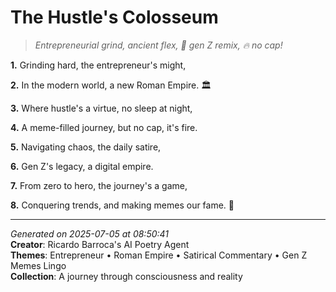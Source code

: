 # The Hustle's Colosseum

> *Entrepreneurial grind, ancient flex, 💪 gen Z remix, 🔥 no cap!*

**1.** Grinding hard, the entrepreneur's might,


**2.** In the modern world, a new Roman Empire. 🏛️


**3.** Where hustle's a virtue, no sleep at night,


**4.** A meme-filled journey, but no cap, it's fire.


**5.** Navigating chaos, the daily satire,


**6.** Gen Z's legacy, a digital empire.


**7.** From zero to hero, the journey's a game,


**8.** Conquering trends, and making memes our fame. 💅



---

*Generated on 2025-07-05 at 08:50:41*  
**Creator**: Ricardo Barroca's AI Poetry Agent  
**Themes**: Entrepreneur • Roman Empire • Satirical Commentary • Gen Z Memes Lingo  
**Collection**: A journey through consciousness and reality